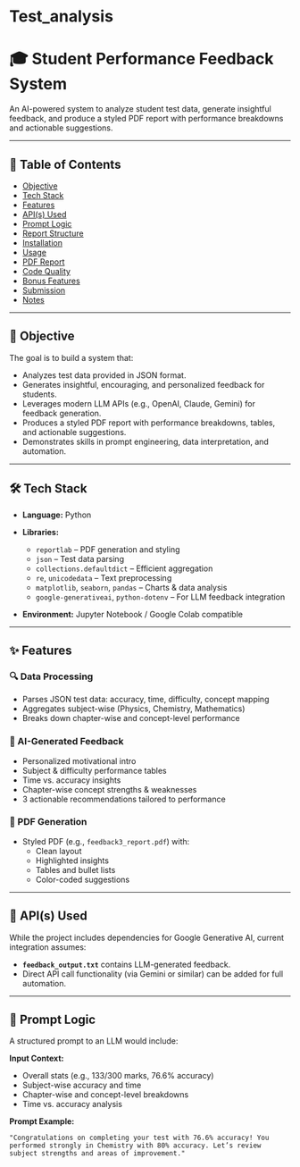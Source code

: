 # Test_analysis
# 🎓 Student Performance Feedback System

An AI-powered system to analyze student test data, generate insightful feedback, and produce a styled PDF report with performance breakdowns and actionable suggestions.

---

## 📑 Table of Contents

- [Objective](#objective)
- [Tech Stack](#tech-stack)
- [Features](#features)
- [API(s) Used](#apis-used)
- [Prompt Logic](#prompt-logic)
- [Report Structure](#report-structure)
- [Installation](#installation)
- [Usage](#usage)
- [PDF Report](#pdf-report)
- [Code Quality](#code-quality)
- [Bonus Features](#bonus-features)
- [Submission](#submission)
- [Notes](#notes)

---

## 🎯 Objective

The goal is to build a system that:
- Analyzes test data provided in JSON format.
- Generates insightful, encouraging, and personalized feedback for students.
- Leverages modern LLM APIs (e.g., OpenAI, Claude, Gemini) for feedback generation.
- Produces a styled PDF report with performance breakdowns, tables, and actionable suggestions.
- Demonstrates skills in prompt engineering, data interpretation, and automation.

---

## 🛠 Tech Stack

- **Language:** Python  
- **Libraries:** 
  - `reportlab` – PDF generation and styling  
  - `json` – Test data parsing  
  - `collections.defaultdict` – Efficient aggregation  
  - `re`, `unicodedata` – Text preprocessing  
  - `matplotlib`, `seaborn`, `pandas` – Charts & data analysis  
  - `google-generativeai`, `python-dotenv` – For LLM feedback integration  

- **Environment:** Jupyter Notebook / Google Colab compatible

---

## ✨ Features

### 🔍 Data Processing
- Parses JSON test data: accuracy, time, difficulty, concept mapping
- Aggregates subject-wise (Physics, Chemistry, Mathematics)
- Breaks down chapter-wise and concept-level performance

### 💬 AI-Generated Feedback
- Personalized motivational intro
- Subject & difficulty performance tables
- Time vs. accuracy insights
- Chapter-wise concept strengths & weaknesses
- 3 actionable recommendations tailored to performance

### 📄 PDF Generation
- Styled PDF (e.g., `feedback3_report.pdf`) with:
  - Clean layout
  - Highlighted insights
  - Tables and bullet lists
  - Color-coded suggestions

---

## 🔌 API(s) Used

While the project includes dependencies for Google Generative AI, current integration assumes:
- **`feedback_output.txt`** contains LLM-generated feedback.
- Direct API call functionality (via Gemini or similar) can be added for full automation.

---

## 🧠 Prompt Logic

A structured prompt to an LLM would include:

**Input Context:**
- Overall stats (e.g., 133/300 marks, 76.6% accuracy)
- Subject-wise accuracy and time
- Chapter-wise and concept-level breakdowns
- Time vs. accuracy analysis

**Prompt Example:**
```text
"Congratulations on completing your test with 76.6% accuracy! You performed strongly in Chemistry with 80% accuracy. Let’s review subject strengths and areas of improvement."
